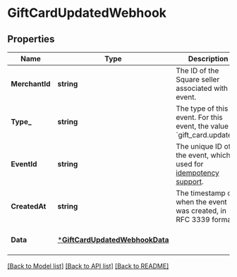# GiftCardUpdatedWebhook

## Properties

 Name           | Type                                                             | Description                                                                                                                                             | Notes                        
----------------|------------------------------------------------------------------|---------------------------------------------------------------------------------------------------------------------------------------------------------|------------------------------
 **MerchantId** | **string**                                                       | The ID of the Square seller associated with the event.                                                                                                  | [optional] [default to null] 
 **Type_**      | **string**                                                       | The type of this event. For this event, the value is &#x60;gift_card.updated&#x60;.                                                                     | [optional] [default to null] 
 **EventId**    | **string**                                                       | The unique ID of the event, which is used for  [idempotency support](https://developer.squareup.com/docs/webhooks/step4manage#webhooks-best-practices). | [optional] [default to null] 
 **CreatedAt**  | **string**                                                       | The timestamp of when the event was created, in RFC 3339 format.                                                                                        | [optional] [default to null] 
 **Data**       | [***GiftCardUpdatedWebhookData**](GiftCardUpdatedWebhookData.md) |                                                                                                                                                         | [optional] [default to null] 

[[Back to Model list]](../README.md#documentation-for-models) [[Back to API list]](../README.md#documentation-for-api-endpoints) [[Back to README]](../README.md)

